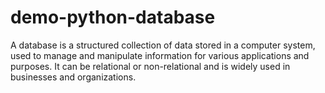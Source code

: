 # demo-python-database
A database is a structured collection of data stored in a computer system, used to manage and manipulate information for various applications and purposes. It can be relational or non-relational and is widely used in businesses and organizations.

